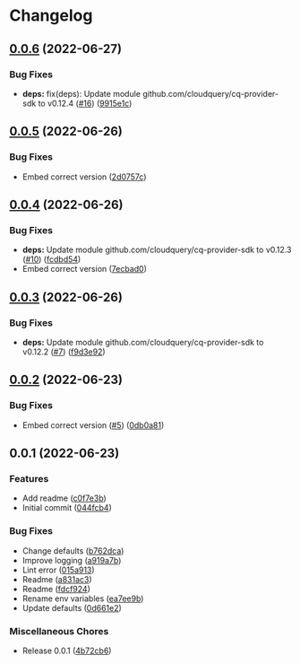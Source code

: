 # Changelog

## [0.0.6](https://github.com/cloudquery/cq-provider-fuzz/compare/v0.0.5...v0.0.6) (2022-06-27)


### Bug Fixes

* **deps:** fix(deps): Update module github.com/cloudquery/cq-provider-sdk to v0.12.4 ([#16](https://github.com/cloudquery/cq-provider-fuzz/issues/16)) ([9915e1c](https://github.com/cloudquery/cq-provider-fuzz/commit/9915e1c435d86d3a2dd632c562125120005102a3))

## [0.0.5](https://github.com/cloudquery/cq-provider-fuzz/compare/v0.0.4...v0.0.5) (2022-06-26)


### Bug Fixes

* Embed correct version ([2d0757c](https://github.com/cloudquery/cq-provider-fuzz/commit/2d0757c36f527286ce2cc9f986fdcd5f039665a8))

## [0.0.4](https://github.com/cloudquery/cq-provider-fuzz/compare/v0.0.3...v0.0.4) (2022-06-26)


### Bug Fixes

* **deps:** Update module github.com/cloudquery/cq-provider-sdk to v0.12.3 ([#10](https://github.com/cloudquery/cq-provider-fuzz/issues/10)) ([fcdbd54](https://github.com/cloudquery/cq-provider-fuzz/commit/fcdbd545b76015f322119a81c41a1fdc952a2499))
* Embed correct version ([7ecbad0](https://github.com/cloudquery/cq-provider-fuzz/commit/7ecbad0f37376e9361712d001f0a2d95f2e7c814))

## [0.0.3](https://github.com/cloudquery/cq-provider-fuzz/compare/v0.0.2...v0.0.3) (2022-06-26)


### Bug Fixes

* **deps:** Update module github.com/cloudquery/cq-provider-sdk to v0.12.2 ([#7](https://github.com/cloudquery/cq-provider-fuzz/issues/7)) ([f9d3e92](https://github.com/cloudquery/cq-provider-fuzz/commit/f9d3e92df35131c0ca8229c60f1d7387d30210e9))

## [0.0.2](https://github.com/cloudquery/cq-provider-fuzz/compare/v0.0.1...v0.0.2) (2022-06-23)


### Bug Fixes

* Embed correct version ([#5](https://github.com/cloudquery/cq-provider-fuzz/issues/5)) ([0db0a81](https://github.com/cloudquery/cq-provider-fuzz/commit/0db0a8125a5172f85d6547b796080794890e17a7))

## 0.0.1 (2022-06-23)


### Features

* Add readme ([c0f7e3b](https://github.com/cloudquery/cq-provider-fuzz/commit/c0f7e3bad2952e2e598f438277c9fb64a52e4b1f))
* Initial commit ([044fcb4](https://github.com/cloudquery/cq-provider-fuzz/commit/044fcb41721bb3af8fefc5009233c61282b53e6a))


### Bug Fixes

* Change defaults ([b762dca](https://github.com/cloudquery/cq-provider-fuzz/commit/b762dca938477e8cc819ced838267920c5602045))
* Improve logging ([a919a7b](https://github.com/cloudquery/cq-provider-fuzz/commit/a919a7b3ecc06710139239f3a29823ec70624049))
* Lint error ([015a913](https://github.com/cloudquery/cq-provider-fuzz/commit/015a913296d27fd364ad506292e1aa383b1a44cd))
* Readme ([a831ac3](https://github.com/cloudquery/cq-provider-fuzz/commit/a831ac325d318054cca7913eaded3ea15816715f))
* Readme ([fdcf924](https://github.com/cloudquery/cq-provider-fuzz/commit/fdcf9242179543031b115da656a20ea2a7901da0))
* Rename env variables ([ea7ee9b](https://github.com/cloudquery/cq-provider-fuzz/commit/ea7ee9b0aaf081d731c0ca8c4b58269dde725e26))
* Update defaults ([0d661e2](https://github.com/cloudquery/cq-provider-fuzz/commit/0d661e2ae9e1058c02226834db955edfd0055eac))


### Miscellaneous Chores

* Release 0.0.1 ([4b72cb6](https://github.com/cloudquery/cq-provider-fuzz/commit/4b72cb6fbf05efafe922b3d4a840d2750edc03db))
